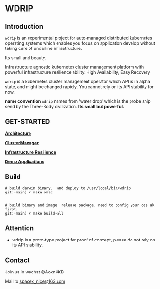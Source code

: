 # WDRIP

## Introduction
`wdrip` is an experimental project for auto-managed distributed kubernetes operating systems which enables you focus on application develop without taking care of underline infrastructure.

Its small and beauty.

Infrastructure agnostic kubernetes cluster management platform with powerful infrastructure resilience ability. High Availability, Easy Recovery

`wdrip` is a kubernetes cluster management operator which API is in alpha state, and might be changed rapidly. You cannot rely on its API stability for now.

**name convention** `wdrip` names from 'water drop' which is the probe ship send by the Three-Body civilization. **Its small but powerful.** 

## GET-STARTED

[**Architecture**](docs/zh/architecture.md)

[**ClusterManager**](docs/zh/manage-cluster.md)

[**Infrastructure Resilience**](docs/zh/infrastructure-resilience.md)

[**Demo Applications**](docs/zh/demo-application.md)

## Build

```shell
# build darwin binary.  and deploy to /usr/local/bin/wdrip
git:(main) ✗ make omac


# build binary and image, release package. need to config your oss ak first.
git:(main) ✗ make build-all 
```

## Attention
- wdrip is a proto-type project for proof of concept, please do not rely on its API stability.

## Contact

Join us in wechat @AoxnKKB

Mail to spacex_nice@163.com
